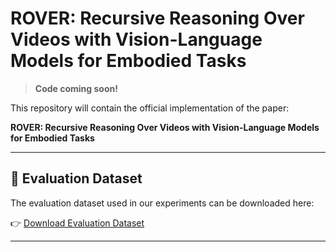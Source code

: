 
# ROVER: Recursive Reasoning Over Videos with Vision-Language Models for Embodied Tasks

> **Code coming soon!**

This repository will contain the official implementation of the paper:

**ROVER: Recursive Reasoning Over Videos with Vision-Language Models for Embodied Tasks**

---


## 📁 Evaluation Dataset

The evaluation dataset used in our experiments can be downloaded here:

👉 [Download Evaluation Dataset](https://drive.google.com/drive/folders/1Tj5lpItYeQ7hMKenBfs6iZACY168id8Y?usp=share_link)

---

